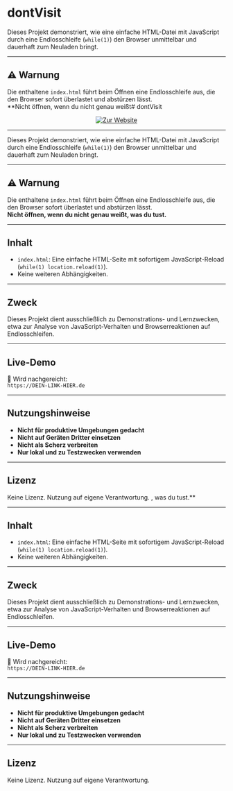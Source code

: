 # dontVisit

Dieses Projekt demonstriert, wie eine einfache HTML-Datei mit JavaScript durch eine Endlosschleife (`while(1)`) den Browser unmittelbar und dauerhaft zum Neuladen bringt.

---

## ⚠️ Warnung

Die enthaltene `index.html` führt beim Öffnen eine Endlosschleife aus, die den Browser sofort überlastet und abstürzen lässt.  
**Nicht öffnen, wenn du nicht genau weißt# dontVisit

<p align="center">
  <a href="https://DEIN-LINK-HIER.de](https://jakobbwe.github.io/dontVisit/" target="_blank">
    <img src="https://img.shields.io/badge/🔗 Zur%20Website-%23FF5555?style=for-the-badge&logo=firefox&logoColor=white" alt="Zur Website">
  </a>
</p>

---

Dieses Projekt demonstriert, wie eine einfache HTML-Datei mit JavaScript durch eine Endlosschleife (`while(1)`) den Browser unmittelbar und dauerhaft zum Neuladen bringt.

---

## ⚠️ Warnung

Die enthaltene `index.html` führt beim Öffnen eine Endlosschleife aus, die den Browser sofort überlastet und abstürzen lässt.  
**Nicht öffnen, wenn du nicht genau weißt, was du tust.**

---

## Inhalt

- `index.html`: Eine einfache HTML-Seite mit sofortigem JavaScript-Reload (`while(1) location.reload(1)`).
- Keine weiteren Abhängigkeiten.

---

## Zweck

Dieses Projekt dient ausschließlich zu Demonstrations- und Lernzwecken, etwa zur Analyse von JavaScript-Verhalten und Browserreaktionen auf Endlosschleifen.

---

## Live-Demo

🔗 Wird nachgereicht:  
`https://DEIN-LINK-HIER.de`

---

## Nutzungshinweise

- **Nicht für produktive Umgebungen gedacht**
- **Nicht auf Geräten Dritter einsetzen**
- **Nicht als Scherz verbreiten**
- **Nur lokal und zu Testzwecken verwenden**

---

## Lizenz

Keine Lizenz. Nutzung auf eigene Verantwortung.
, was du tust.**

---

## Inhalt

- `index.html`: Eine einfache HTML-Seite mit sofortigem JavaScript-Reload (`while(1) location.reload(1)`).
- Keine weiteren Abhängigkeiten.

---

## Zweck

Dieses Projekt dient ausschließlich zu Demonstrations- und Lernzwecken, etwa zur Analyse von JavaScript-Verhalten und Browserreaktionen auf Endlosschleifen.

---

## Live-Demo

🔗 Wird nachgereicht:  
`https://DEIN-LINK-HIER.de`

---

## Nutzungshinweise

- **Nicht für produktive Umgebungen gedacht**
- **Nicht auf Geräten Dritter einsetzen**
- **Nicht als Scherz verbreiten**
- **Nur lokal und zu Testzwecken verwenden**

---

## Lizenz

Keine Lizenz. Nutzung auf eigene Verantwortung.
